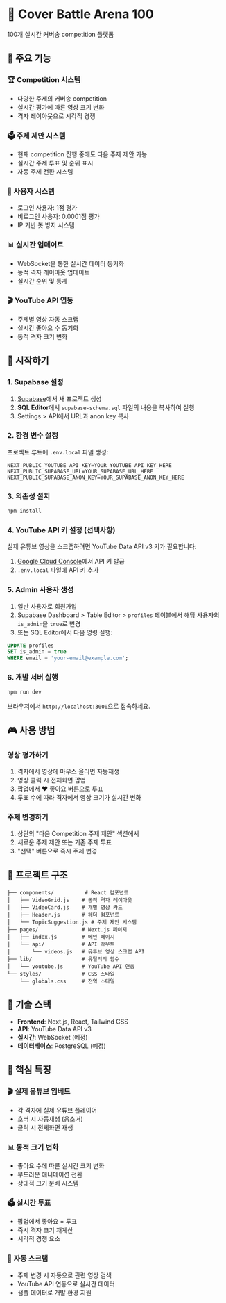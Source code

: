 # 🎵 Cover Battle Arena 100

100개 실시간 커버송 competition 플랫폼

## 🎯 주요 기능

### 🏆 Competition 시스템
- 다양한 주제의 커버송 competition
- 실시간 평가에 따른 영상 크기 변화
- 격자 레이아웃으로 시각적 경쟁

### 🗳️ 주제 제안 시스템
- 현재 competition 진행 중에도 다음 주제 제안 가능
- 실시간 주제 투표 및 순위 표시
- 자동 주제 전환 시스템

### 👥 사용자 시스템
- 로그인 사용자: 1점 평가
- 비로그인 사용자: 0.0001점 평가
- IP 기반 봇 방지 시스템

### 📊 실시간 업데이트
- WebSocket을 통한 실시간 데이터 동기화
- 동적 격자 레이아웃 업데이트
- 실시간 순위 및 통계

### 🎬 YouTube API 연동
- 주제별 영상 자동 스크랩
- 실시간 좋아요 수 동기화
- 동적 격자 크기 변화

## 🚀 시작하기

### 1. Supabase 설정
1. [Supabase](https://supabase.com)에서 새 프로젝트 생성
2. **SQL Editor**에서 `supabase-schema.sql` 파일의 내용을 복사하여 실행
3. Settings > API에서 URL과 anon key 복사

### 2. 환경 변수 설정
프로젝트 루트에 `.env.local` 파일 생성:
```env
NEXT_PUBLIC_YOUTUBE_API_KEY=YOUR_YOUTUBE_API_KEY_HERE
NEXT_PUBLIC_SUPABASE_URL=YOUR_SUPABASE_URL_HERE
NEXT_PUBLIC_SUPABASE_ANON_KEY=YOUR_SUPABASE_ANON_KEY_HERE
```

### 3. 의존성 설치
```bash
npm install
```

### 4. YouTube API 키 설정 (선택사항)
실제 유튜브 영상을 스크랩하려면 YouTube Data API v3 키가 필요합니다:

1. [Google Cloud Console](https://console.cloud.google.com/apis/credentials)에서 API 키 발급
2. `.env.local` 파일에 API 키 추가

### 5. Admin 사용자 생성
1. 일반 사용자로 회원가입
2. Supabase Dashboard > Table Editor > `profiles` 테이블에서 해당 사용자의 `is_admin`을 `true`로 변경
3. 또는 SQL Editor에서 다음 명령 실행:
```sql
UPDATE profiles 
SET is_admin = true 
WHERE email = 'your-email@example.com';
```

### 6. 개발 서버 실행
```bash
npm run dev
```

브라우저에서 `http://localhost:3000`으로 접속하세요.

## 🎮 사용 방법

### 영상 평가하기
1. 격자에서 영상에 마우스 올리면 자동재생
2. 영상 클릭 시 전체화면 팝업
3. 팝업에서 ❤️ 좋아요 버튼으로 투표
4. 투표 수에 따라 격자에서 영상 크기가 실시간 변화

### 주제 변경하기
1. 상단의 "다음 Competition 주제 제안" 섹션에서
2. 새로운 주제 제안 또는 기존 주제 투표
3. "선택" 버튼으로 즉시 주제 변경

## 📁 프로젝트 구조

```
├── components/          # React 컴포넌트
│   ├── VideoGrid.js    # 동적 격자 레이아웃
│   ├── VideoCard.js    # 개별 영상 카드
│   ├── Header.js       # 헤더 컴포넌트
│   └── TopicSuggestion.js # 주제 제안 시스템
├── pages/              # Next.js 페이지
│   ├── index.js        # 메인 페이지
│   └── api/            # API 라우트
│       └── videos.js   # 유튜브 영상 스크랩 API
├── lib/                # 유틸리티 함수
│   └── youtube.js      # YouTube API 연동
└── styles/             # CSS 스타일
    └── globals.css     # 전역 스타일
```

## 🔧 기술 스택

- **Frontend**: Next.js, React, Tailwind CSS
- **API**: YouTube Data API v3
- **실시간**: WebSocket (예정)
- **데이터베이스**: PostgreSQL (예정)

## 🎯 핵심 특징

### 🎬 **실제 유튜브 임베드**
- 각 격자에 실제 유튜브 플레이어
- 호버 시 자동재생 (음소거)
- 클릭 시 전체화면 재생

### 📊 **동적 크기 변화**
- 좋아요 수에 따른 실시간 크기 변화
- 부드러운 애니메이션 전환
- 상대적 크기 분배 시스템

### 🗳️ **실시간 투표**
- 팝업에서 좋아요 = 투표
- 즉시 격자 크기 재계산
- 시각적 경쟁 요소

### 🔄 **자동 스크랩**
- 주제 변경 시 자동으로 관련 영상 검색
- YouTube API 연동으로 실시간 데이터
- 샘플 데이터로 개발 환경 지원 